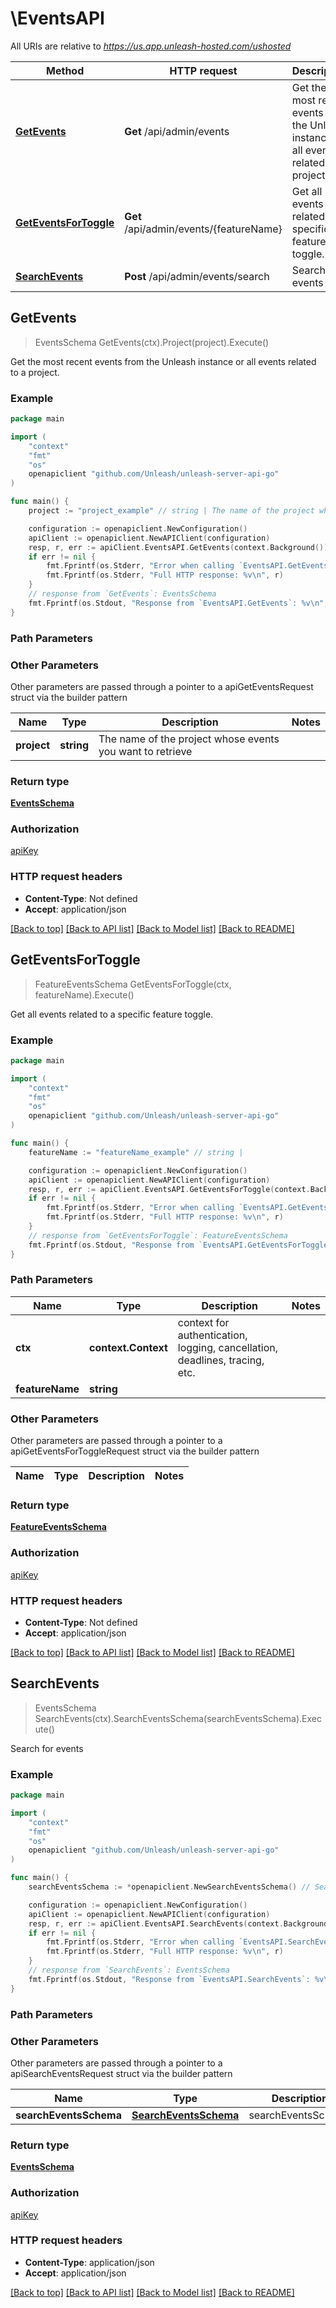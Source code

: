 # \EventsAPI

All URIs are relative to *https://us.app.unleash-hosted.com/ushosted*

Method | HTTP request | Description
------------- | ------------- | -------------
[**GetEvents**](EventsAPI.md#GetEvents) | **Get** /api/admin/events | Get the most recent events from the Unleash instance or all events related to a project.
[**GetEventsForToggle**](EventsAPI.md#GetEventsForToggle) | **Get** /api/admin/events/{featureName} | Get all events related to a specific feature toggle.
[**SearchEvents**](EventsAPI.md#SearchEvents) | **Post** /api/admin/events/search | Search for events



## GetEvents

> EventsSchema GetEvents(ctx).Project(project).Execute()

Get the most recent events from the Unleash instance or all events related to a project.



### Example

```go
package main

import (
    "context"
    "fmt"
    "os"
    openapiclient "github.com/Unleash/unleash-server-api-go"
)

func main() {
    project := "project_example" // string | The name of the project whose events you want to retrieve (optional)

    configuration := openapiclient.NewConfiguration()
    apiClient := openapiclient.NewAPIClient(configuration)
    resp, r, err := apiClient.EventsAPI.GetEvents(context.Background()).Project(project).Execute()
    if err != nil {
        fmt.Fprintf(os.Stderr, "Error when calling `EventsAPI.GetEvents``: %v\n", err)
        fmt.Fprintf(os.Stderr, "Full HTTP response: %v\n", r)
    }
    // response from `GetEvents`: EventsSchema
    fmt.Fprintf(os.Stdout, "Response from `EventsAPI.GetEvents`: %v\n", resp)
}
```

### Path Parameters



### Other Parameters

Other parameters are passed through a pointer to a apiGetEventsRequest struct via the builder pattern


Name | Type | Description  | Notes
------------- | ------------- | ------------- | -------------
 **project** | **string** | The name of the project whose events you want to retrieve | 

### Return type

[**EventsSchema**](EventsSchema.md)

### Authorization

[apiKey](../README.md#apiKey)

### HTTP request headers

- **Content-Type**: Not defined
- **Accept**: application/json

[[Back to top]](#) [[Back to API list]](../README.md#documentation-for-api-endpoints)
[[Back to Model list]](../README.md#documentation-for-models)
[[Back to README]](../README.md)


## GetEventsForToggle

> FeatureEventsSchema GetEventsForToggle(ctx, featureName).Execute()

Get all events related to a specific feature toggle.



### Example

```go
package main

import (
    "context"
    "fmt"
    "os"
    openapiclient "github.com/Unleash/unleash-server-api-go"
)

func main() {
    featureName := "featureName_example" // string | 

    configuration := openapiclient.NewConfiguration()
    apiClient := openapiclient.NewAPIClient(configuration)
    resp, r, err := apiClient.EventsAPI.GetEventsForToggle(context.Background(), featureName).Execute()
    if err != nil {
        fmt.Fprintf(os.Stderr, "Error when calling `EventsAPI.GetEventsForToggle``: %v\n", err)
        fmt.Fprintf(os.Stderr, "Full HTTP response: %v\n", r)
    }
    // response from `GetEventsForToggle`: FeatureEventsSchema
    fmt.Fprintf(os.Stdout, "Response from `EventsAPI.GetEventsForToggle`: %v\n", resp)
}
```

### Path Parameters


Name | Type | Description  | Notes
------------- | ------------- | ------------- | -------------
**ctx** | **context.Context** | context for authentication, logging, cancellation, deadlines, tracing, etc.
**featureName** | **string** |  | 

### Other Parameters

Other parameters are passed through a pointer to a apiGetEventsForToggleRequest struct via the builder pattern


Name | Type | Description  | Notes
------------- | ------------- | ------------- | -------------


### Return type

[**FeatureEventsSchema**](FeatureEventsSchema.md)

### Authorization

[apiKey](../README.md#apiKey)

### HTTP request headers

- **Content-Type**: Not defined
- **Accept**: application/json

[[Back to top]](#) [[Back to API list]](../README.md#documentation-for-api-endpoints)
[[Back to Model list]](../README.md#documentation-for-models)
[[Back to README]](../README.md)


## SearchEvents

> EventsSchema SearchEvents(ctx).SearchEventsSchema(searchEventsSchema).Execute()

Search for events



### Example

```go
package main

import (
    "context"
    "fmt"
    "os"
    openapiclient "github.com/Unleash/unleash-server-api-go"
)

func main() {
    searchEventsSchema := *openapiclient.NewSearchEventsSchema() // SearchEventsSchema | searchEventsSchema

    configuration := openapiclient.NewConfiguration()
    apiClient := openapiclient.NewAPIClient(configuration)
    resp, r, err := apiClient.EventsAPI.SearchEvents(context.Background()).SearchEventsSchema(searchEventsSchema).Execute()
    if err != nil {
        fmt.Fprintf(os.Stderr, "Error when calling `EventsAPI.SearchEvents``: %v\n", err)
        fmt.Fprintf(os.Stderr, "Full HTTP response: %v\n", r)
    }
    // response from `SearchEvents`: EventsSchema
    fmt.Fprintf(os.Stdout, "Response from `EventsAPI.SearchEvents`: %v\n", resp)
}
```

### Path Parameters



### Other Parameters

Other parameters are passed through a pointer to a apiSearchEventsRequest struct via the builder pattern


Name | Type | Description  | Notes
------------- | ------------- | ------------- | -------------
 **searchEventsSchema** | [**SearchEventsSchema**](SearchEventsSchema.md) | searchEventsSchema | 

### Return type

[**EventsSchema**](EventsSchema.md)

### Authorization

[apiKey](../README.md#apiKey)

### HTTP request headers

- **Content-Type**: application/json
- **Accept**: application/json

[[Back to top]](#) [[Back to API list]](../README.md#documentation-for-api-endpoints)
[[Back to Model list]](../README.md#documentation-for-models)
[[Back to README]](../README.md)

